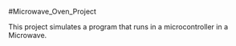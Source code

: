 #Microwave_Oven_Project


This project simulates a program that runs in a microcontroller in a Microwave.



